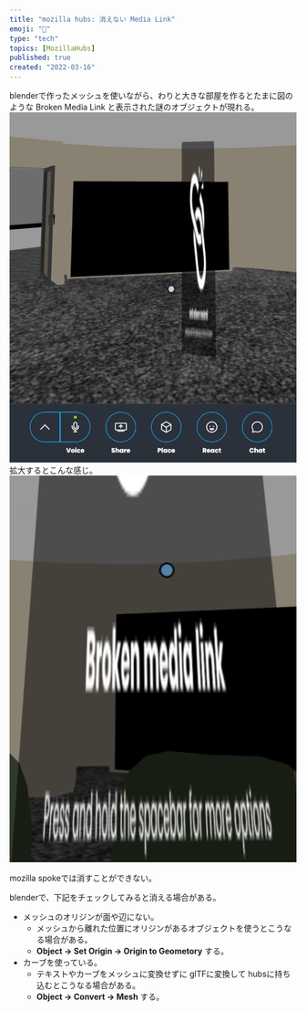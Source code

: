 ```yaml
---
title: "mozilla hubs: 消えない Media Link"
emoji: "🦝"
type: "tech"
topics: [MozillaHubs]
published: true
created: "2022-03-16"
---
```


blenderで作ったメッシュを使いながら、わりと大きな部屋を作るとたまに図のような Broken Media Link と表示された謎のオブジェクトが現れる。
![](/images/mozillahubs-unremovable-media-link-001.png)
拡大するとこんな感じ。
![](/images/mozillahubs-unremovable-media-link-002.png)

mozilla spokeでは消すことができない。

blenderで、下記をチェックしてみると消える場合がある。

- メッシュのオリジンが面や辺にない。
  + メッシュから離れた位置にオリジンがあるオブジェクトを使うとこうなる場合がある。
  + **Object → Set Origin → Origin to Geometory** する。
- カーブを使っている。
  + テキストやカーブをメッシュに変換せずに glTFに変換して hubsに持ち込むとこうなる場合がある。
  + **Object → Convert → Mesh** する。
